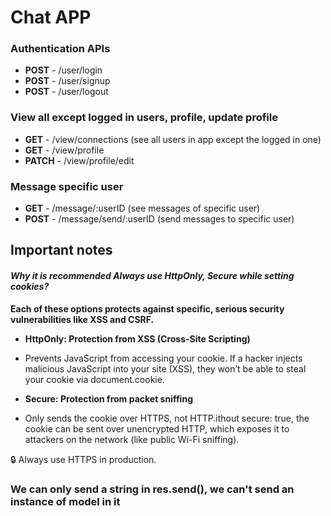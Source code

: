 # Chat APP

### Authentication APIs

- **POST** - /user/login
- **POST** - /user/signup
- **POST** - /user/logout

### View all except logged in users, profile, update profile

- **GET** - /view/connections (see all users in app except the logged in one)
- **GET** - /view/profile
- **PATCH** - /view/profile/edit

### Message specific user

- **GET** - /message/:userID (see messages of specific user)
- **POST** - /message/send/:userID (send messages to specific user)

## Important notes

#### _Why it is recommended Always use HttpOnly, Secure while setting cookies?_

**Each of these options protects against specific, serious security vulnerabilities like XSS and CSRF.**

- **HttpOnly: Protection from XSS (Cross-Site Scripting)**
- Prevents JavaScript from accessing your cookie. If a hacker injects malicious JavaScript into your site (XSS), they won’t be able to steal your cookie via document.cookie.

- **Secure: Protection from packet sniffing**
- Only sends the cookie over HTTPS, not HTTP.ithout secure: true, the cookie can be sent over unencrypted HTTP, which exposes it to attackers on the network (like public Wi-Fi sniffing).

🔒 Always use HTTPS in production.

### We can only send a string in res.send(), we can't send an instance of model in it
